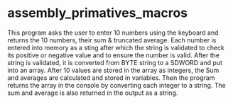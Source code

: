 # assembly_primatives_macros

This program asks the user to enter 10 numbers using the keyboard and returns the 10 numbers, their sum & truncated average. Each number is entered into memory as a sting after which the string is validated to check its positive or negative value and to ensure the number is valid.	After the string is validated, it is converted from BYTE string to a SDWORD and put into an array.
After 10 values are stored in the array as integers, the Sum and averages are calculated and stored in variables. Then the program returns the array in the console by converting each integer to a string. The sum and average is also returned in the output as a string.
